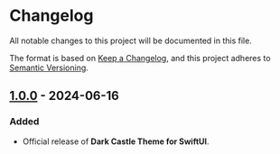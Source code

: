 # Changelog

All notable changes to this project will be documented in this file.

The format is based on [Keep a Changelog](https://keepachangelog.com/en/1.1.0/),
and this project adheres to [Semantic Versioning](https://semver.org/spec/v2.0.0.html).

## [1.0.0] - 2024-06-16

### Added

- Official release of **Dark Castle Theme for SwiftUI**.

[1.0.0]: https://github.com/scottgriv/Dark-Castle-SwiftUI/releases/tag/v1.0.0
